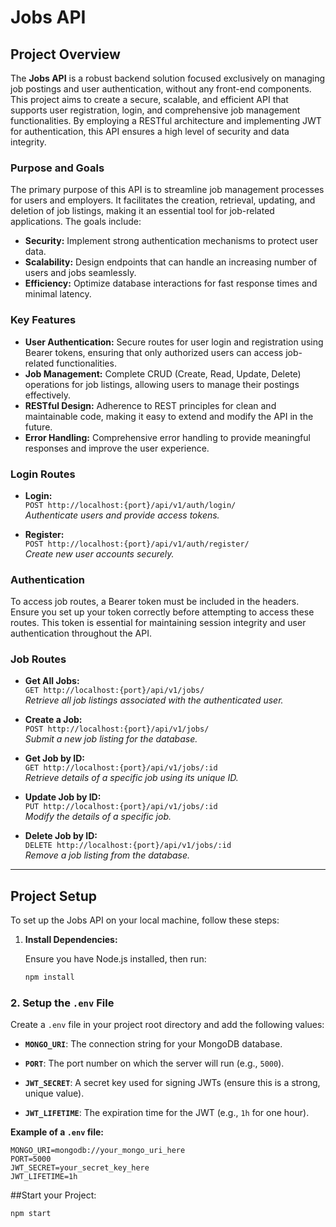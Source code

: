 # Jobs API

## Project Overview

The **Jobs API** is a robust backend solution focused exclusively on managing job postings and user authentication, without any front-end components. This project aims to create a secure, scalable, and efficient API that supports user registration, login, and comprehensive job management functionalities. By employing a RESTful architecture and implementing JWT for authentication, this API ensures a high level of security and data integrity.

### Purpose and Goals

The primary purpose of this API is to streamline job management processes for users and employers. It facilitates the creation, retrieval, updating, and deletion of job listings, making it an essential tool for job-related applications. The goals include:

- **Security:** Implement strong authentication mechanisms to protect user data.
- **Scalability:** Design endpoints that can handle an increasing number of users and jobs seamlessly.
- **Efficiency:** Optimize database interactions for fast response times and minimal latency.

### Key Features

- **User Authentication:** Secure routes for user login and registration using Bearer tokens, ensuring that only authorized users can access job-related functionalities.
- **Job Management:** Complete CRUD (Create, Read, Update, Delete) operations for job listings, allowing users to manage their postings effectively.
- **RESTful Design:** Adherence to REST principles for clean and maintainable code, making it easy to extend and modify the API in the future.
- **Error Handling:** Comprehensive error handling to provide meaningful responses and improve the user experience.

### **Login Routes**

- **Login:**  
  `POST http://localhost:{port}/api/v1/auth/login/`  
  *Authenticate users and provide access tokens.*

- **Register:**  
  `POST http://localhost:{port}/api/v1/auth/register/`  
  *Create new user accounts securely.*

### **Authentication**

To access job routes, a Bearer token must be included in the headers. Ensure you set up your token correctly before attempting to access these routes. This token is essential for maintaining session integrity and user authentication throughout the API.

### **Job Routes**

- **Get All Jobs:**  
  `GET http://localhost:{port}/api/v1/jobs/`  
  *Retrieve all job listings associated with the authenticated user.*

- **Create a Job:**  
  `POST http://localhost:{port}/api/v1/jobs/`  
  *Submit a new job listing for the database.*

- **Get Job by ID:**  
  `GET http://localhost:{port}/api/v1/jobs/:id`  
  *Retrieve details of a specific job using its unique ID.*

- **Update Job by ID:**  
  `PUT http://localhost:{port}/api/v1/jobs/:id`  
  *Modify the details of a specific job.*

- **Delete Job by ID:**  
  `DELETE http://localhost:{port}/api/v1/jobs/:id`  
  *Remove a job listing from the database.*

---

## Project Setup

To set up the Jobs API on your local machine, follow these steps:

1. **Install Dependencies:**

   Ensure you have Node.js installed, then run:

   ```bash
   npm install
   ```


  ### 2. **Setup the `.env` File**
  
  Create a `.env` file in your project root directory and add the following values:
  
  - **`MONGO_URI`**: The connection string for your MongoDB database.
    
  - **`PORT`**: The port number on which the server will run (e.g., `5000`).
  
  - **`JWT_SECRET`**: A secret key used for signing JWTs (ensure this is a strong, unique value).
  
  - **`JWT_LIFETIME`**: The expiration time for the JWT (e.g., `1h` for one hour).
  
  **Example of a `.env` file:**
  
  ```plaintext
  MONGO_URI=mongodb://your_mongo_uri_here
  PORT=5000
  JWT_SECRET=your_secret_key_here
  JWT_LIFETIME=1h
  ```

   ##Start your Project:
   ```bash 
   npm start
   ```
